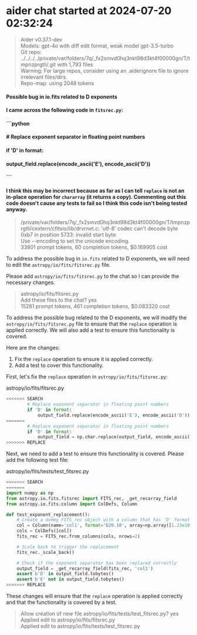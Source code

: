 
# aider chat started at 2024-07-20 02:32:24

> Aider v0.37.1-dev  
> Models: gpt-4o with diff edit format, weak model gpt-3.5-turbo  
> Git repo: ../../../../private/var/folders/7q/_fx2smvd0hq3nkt98d3kt4f00000gn/T/tmpnzprgtli/.git with 1,793 files  
> Warning: For large repos, consider using an .aiderignore file to ignore irrelevant files/dirs.  
> Repo-map: using 2048 tokens  

#### Possible bug in io.fits related to D exponents  
#### I came across the following code in ``fitsrec.py``:  
####   
#### ```python  
####         # Replace exponent separator in floating point numbers  
####         if 'D' in format:  
####             output_field.replace(encode_ascii('E'), encode_ascii('D'))  
#### ```  
####   
#### I think this may be incorrect because as far as I can tell ``replace`` is not an in-place operation for ``chararray`` (it returns a copy). Commenting out this code doesn't cause any tests to fail so I think this code isn't being tested anyway.  
> /private/var/folders/7q/_fx2smvd0hq3nkt98d3kt4f00000gn/T/tmpnzprgtli/cextern/cfitsio/lib/drvrnet.c: 'utf-8' codec can't decode byte 0xb7 in position 5733: invalid start byte  
> Use --encoding to set the unicode encoding.  
> 33801 prompt tokens, 60 completion tokens, $0.169905 cost  

To address the possible bug in `io.fits` related to D exponents, we will need to edit the `astropy/io/fits/fitsrec.py` file.

Please add `astropy/io/fits/fitsrec.py` to the chat so I can provide the necessary changes.

> astropy/io/fits/fitsrec.py  
> Add these files to the chat? yes  
> 15281 prompt tokens, 461 completion tokens, $0.083320 cost  

To address the possible bug related to the D exponents, we will modify the `astropy/io/fits/fitsrec.py` file to ensure that the `replace` operation is applied correctly. We will also add a test to ensure this functionality is covered.

Here are the changes:

1. Fix the `replace` operation to ensure it is applied correctly.
2. Add a test to cover this functionality.

First, let's fix the `replace` operation in `astropy/io/fits/fitsrec.py`:

astropy/io/fits/fitsrec.py
```python
<<<<<<< SEARCH
        # Replace exponent separator in floating point numbers
        if 'D' in format:
            output_field.replace(encode_ascii('E'), encode_ascii('D'))
=======
        # Replace exponent separator in floating point numbers
        if 'D' in format:
            output_field = np.char.replace(output_field, encode_ascii('E'), encode_ascii('D'))
>>>>>>> REPLACE
```

Next, we need to add a test to ensure this functionality is covered. Please add the following test file:

astropy/io/fits/tests/test_fitsrec.py
```python
<<<<<<< SEARCH
=======
import numpy as np
from astropy.io.fits.fitsrec import FITS_rec, _get_recarray_field
from astropy.io.fits.column import ColDefs, Column

def test_exponent_replacement():
    # Create a dummy FITS_rec object with a column that has 'D' format
    col = Column(name='col1', format='D20.10', array=np.array([1.23e10, 4.56e-10]))
    cols = ColDefs([col])
    fits_rec = FITS_rec.from_columns(cols, nrows=2)

    # Scale back to trigger the replacement
    fits_rec._scale_back()

    # Check if the exponent separator has been replaced correctly
    output_field = _get_recarray_field(fits_rec, 'col1')
    assert b'D' in output_field.tobytes()
    assert b'E' not in output_field.tobytes()
>>>>>>> REPLACE
```

These changes will ensure that the `replace` operation is applied correctly and that the functionality is covered by a test.

> Allow creation of new file astropy/io/fits/tests/test_fitsrec.py? yes  
> Applied edit to astropy/io/fits/fitsrec.py  
> Applied edit to astropy/io/fits/tests/test_fitsrec.py  
